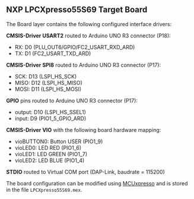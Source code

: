 NXP LPCXpresso55S69 Target Board
--------------------------------
The Board layer contains the following configured interface drivers:

**CMSIS-Driver USART2** routed to Arduino UNO R3 connector (P18):
 - RX:         D0  (PLU_OUT6/GPIO/FC2_USART_RXD_ARD)
 - TX:         D1  (FC2_USART_TXD_ARD)

**CMSIS-Driver SPI8** routed to Arduino UNO R3 connector (P17):
 - SCK:        D13 (LSPI_HS_SCK)
 - MISO:       D12 (LSPI_HS_MISO)
 - MOSI:       D11 (LSPI_HS_MOSI)

**GPIO** pins routed to Arduino UNO R3 connector (P17):
 - output:     D10 (LSPI_HS_SSEL1)
 - input:      D9  (PIO1_5_GPIO_ARD)

**CMSIS-Driver VIO** with the following board hardware mapping:
 - vioBUTTON0: Button USER (PIO1_9)
 - vioLED0:    LED RED     (PIO1_6)
 - vioLED1:    LED GREEN   (PIO1_7)
 - vioLED2:    LED BLUE    (PIO1_4)

**STDIO** routed to Virtual COM port (DAP-Link, baudrate = 115200)

The board configuration can be modified using 
[MCUxpresso](https://www.keil.com/nxp) 
and is stored in the file `LPCXpresso55S69.mex`.
